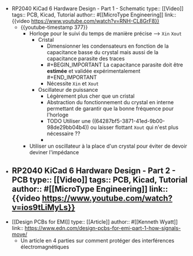 - RP2040 KiCad 6 Hardware Design - Part 1 - Schematic
  type:: [[Video]]
  tags:: PCB, Kicad, Tutorial
  author:: #[[MicroType Engineering]]
  link:: {{video https://www.youtube.com/watch?v=RNH-CL8GrF8}}
	- {{youtube-timestamp 377}}
		- Horloge pour le suivi du temps de manière précise --> `Xin` `Xout`
			- Cristal
				- Dimensionner les condensateurs en fonction de la capacitance basse du crystal mais aussi de la capacitance parasite des traces
				- #+BEGIN_IMPORTANT
				  La capacitance parasite doit être **estimée** et validée expérimentalement
				  #+END_IMPORTANT
				- Nécessite `Xin` et `Xout`
			- Oscillateur de puissance
				- Légèrement plus cher que un cristal
				- Abstraction du fonctionnement du crystal en interne permettant de garantir que la bonne fréquence pour l'horloge
				- TODO Utiliser une ((64287bf5-3871-41ed-9b00-98de29bb04b4)) ou laisser flottant `Xout` qui n'est plus nécessaire ??
				-
		- Utiliser un oscillateur à la place d'un crystal pour éviter de devoir deviner l'impédance
- RP2040 KiCad 6 Hardware Design - Part 2 - PCB
  type:: [[Video]]
  tags:: PCB, Kicad, Tutorial
  author:: #[[MicroType Engineering]]
  link:: {{video https://www.youtube.com/watch?v=ios9tLiMyLs}}
	-
- [[Design PCBs for EMI]]
  type:: [[Article]]
  author:: #[[Kenneth Wyatt]]
  link:: https://www.edn.com/design-pcbs-for-emi-part-1-how-signals-move/
	- Un article en 4 parties sur comment protéger des interférences électromagnétiques